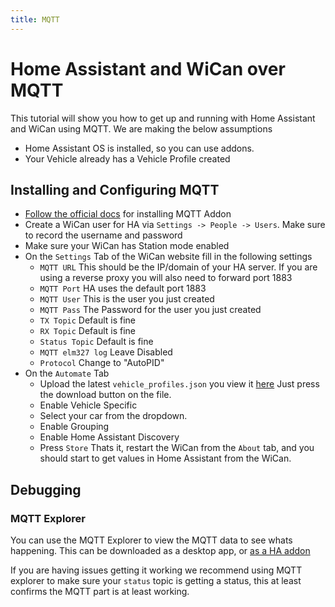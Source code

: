 ```yaml
---
title: MQTT
---
```


# Home Assistant and WiCan over MQTT
This tutorial will show you how to get up and running with Home Assistant and WiCan using MQTT. We are making the below assumptions

* Home Assistant OS is installed, so you can use addons.
* Your Vehicle already has a Vehicle Profile created

## Installing and Configuring MQTT
* [Follow the official docs](https://github.com/home-assistant/addons/blob/master/mosquitto/DOCS.md) for installing MQTT Addon
* Create a WiCan user for HA via `Settings -> People -> Users`. Make sure to record the username and password
* Make sure your WiCan has Station mode enabled
* On the `Settings` Tab of the WiCan website fill in the following settings
    * `MQTT URL` This should be the IP/domain of your HA server. If you are using a reverse proxy you will also need to forward port 1883
    * `MQTT Port` HA uses the default port 1883
    * `MQTT User` This is the user you just created
    * `MQTT Pass` The Password for the user you just created
    * `TX Topic` Default is fine
    * `RX Topic` Default is fine
    * `Status Topic` Default is fine
    * `MQTT elm327 log` Leave Disabled
    * `Protocol` Change to "AutoPID"
* On the `Automate` Tab
    * Upload the latest `vehicle_profiles.json` you view it [here](https://github.com/meatpiHQ/wican-fw/blob/main/vehicle_profiles.json) Just press the download button on the file.
    * Enable Vehicle Specific
    * Select your car from the dropdown.
    * Enable Grouping
    * Enable Home Assistant Discovery
    * Press `Store`
Thats it, restart the WiCan from the `About` tab, and you should start to get values in Home Assistant from the WiCan.

## Debugging

### MQTT Explorer
You can use the MQTT Explorer to view the MQTT data to see whats happening. This can be downloaded as a desktop app, or [as a HA addon](https://community.home-assistant.io/t/addon-mqtt-explorer-new-version/603739)

If you are having issues getting it working we recommend using MQTT explorer to make sure your `status` topic is getting a status, this at least confirms the MQTT part is at least working.